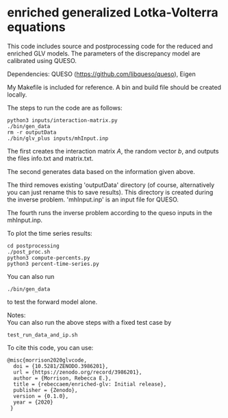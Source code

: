 # enriched generalized Lotka-Volterra equations
This code includes source and postprocessing code for the reduced and enriched GLV  models.
The parameters of the discrepancy model are calibrated using QUESO.

Dependencies: QUESO (https://github.com/libqueso/queso), Eigen

My Makefile is included for reference. A bin and build file should be created locally.

The steps to run the code are as follows:
```
python3 inputs/interaction-matrix.py
./bin/gen_data
rm -r outputData
./bin/glv_plus inputs/mhInput.inp
```
The first creates the interaction matrix $A$, the random vector $b$, and outputs the files info.txt and matrix.txt.

The second generates data based on the information given above.

The third removes existing 'outputData' directory (of course, alternatively you
can just rename this to save results). This directory is created during the
inverse problem.  'mhInput.inp' is an input file for QUESO.

The fourth runs the inverse problem according to the queso inputs in the mhInput.inp.

To plot the time series results:
```
cd postprocessing
./post_proc.sh
python3 compute-percents.py
python3 percent-time-series.py
```

You can also run 
```
./bin/gen_data
```
to test the forward model alone.

Notes:  
You can also run the above steps with a fixed test case by
```
test_run_data_and_ip.sh
```

To cite this code, you can use: 
```
@misc{morrison2020glvcode,  
  doi = {10.5281/ZENODO.3986201},  
  url = {https://zenodo.org/record/3986201},  
  author = {Morrison, Rebecca E.},  
  title = {rebeccaem/enriched-glv: Initial release},  
  publisher = {Zenodo},  
  version = {0.1.0},   
  year = {2020}  
 }
 ```
 
